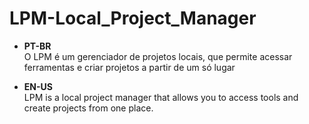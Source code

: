 # LPM-Local_Project_Manager


* **PT-BR**  
O LPM é um gerenciador de projetos locais, que permite acessar ferramentas e criar projetos a partir de um só lugar

* **EN-US**  
LPM is a local project manager that allows you to access tools and create projects from one place.


